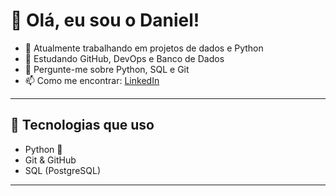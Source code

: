 # 👋 Olá, eu sou o Daniel!

- 🔭 Atualmente trabalhando em projetos de dados e Python
- 🌱 Estudando GitHub, DevOps e Banco de Dados
- 💬 Pergunte-me sobre Python, SQL e Git
- 📫 Como me encontrar: [LinkedIn](https://www.linkedin.com/in/daniel-rozendo-0146292b9/)

---

## 🚀 Tecnologias que uso
- Python 🐍
- Git & GitHub
- SQL (PostgreSQL)

---

